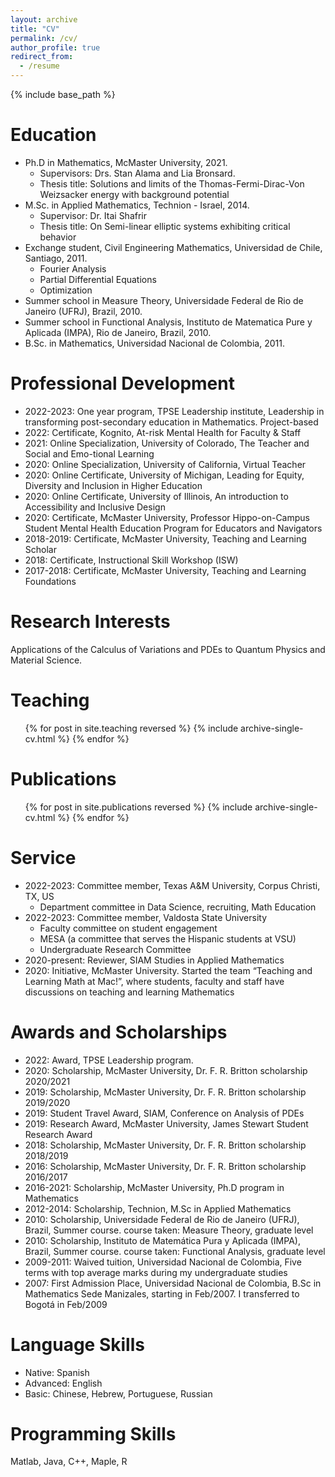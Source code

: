 ```yaml
---
layout: archive
title: "CV"
permalink: /cv/
author_profile: true
redirect_from:
  - /resume
---
```


{% include base_path %}

Education
======
* Ph.D in Mathematics, McMaster University, 2021. 
	* Supervisors: Drs. Stan Alama and Lia Bronsard.
	* Thesis title: Solutions and limits of the Thomas-Fermi-Dirac-Von Weizsacker energy with background potential
* M.Sc. in Applied Mathematics, Technion - Israel, 2014. 
	* Supervisor: Dr. Itai Shafrir
	* Thesis title: On Semi-linear elliptic systems exhibiting critical behavior
* Exchange student, Civil Engineering Mathematics, Universidad de Chile, Santiago, 2011.
	* Fourier Analysis
	* Partial Differential Equations
	* Optimization
* Summer school in Measure Theory, Universidade Federal de Rio de Janeiro (UFRJ), Brazil, 2010.
* Summer school in Functional Analysis, Instituto de Matematica Pure y Aplicada (IMPA), Rio de Janeiro, Brazil, 2010.
* B.Sc. in Mathematics, Universidad Nacional de Colombia, 2011.

Professional Development
======
* 2022-2023: One year program, TPSE Leadership institute, Leadership in transforming post-secondary education in Mathematics. Project-based
* 2022: Certificate, Kognito, At-risk Mental Health for Faculty & Staff
* 2021: Online Specialization, University of Colorado, The Teacher and Social and Emo-tional Learning
* 2020: Online Specialization, University of California, Virtual Teacher
* 2020: Online Certificate, University of Michigan, Leading for Equity, Diversity and
Inclusion in Higher Education
* 2020: Online Certificate, University of Illinois, An introduction to Accessibility and Inclusive Design
* 2020: Certificate, McMaster University, Professor Hippo-on-Campus Student Mental
Health Education Program for Educators and Navigators
* 2018-2019:  Certificate, McMaster University, Teaching and Learning Scholar
* 2018:  Certificate, Instructional Skill Workshop (ISW)
* 2017-2018: Certificate, McMaster University, Teaching and Learning Foundations

Research Interests
======
Applications of the Calculus of Variations and PDEs to Quantum Physics and Material Science.

Teaching
======
  <ul>{% for post in site.teaching reversed %}
    {% include archive-single-cv.html %}
  {% endfor %}</ul>


Publications
======
  <ul>{% for post in site.publications reversed %}
    {% include archive-single-cv.html %}
  {% endfor %}</ul>
  
Service 
======

* 2022-2023:  Committee member, Texas A\&M University, Corpus Christi, TX, US
	* Department committee in Data Science, recruiting, Math Education
* 2022-2023:  Committee member, Valdosta State University
	* Faculty committee on student engagement
	* MESA (a committee that serves the Hispanic students at VSU)
	* Undergraduate Research Committee
* 2020-present:   Reviewer, SIAM Studies in Applied Mathematics
* 2020: Initiative, McMaster University.  Started the team “Teaching and Learning Math at Mac!”, where students, faculty and staff have discussions on teaching and learning Mathematics

Awards and Scholarships
======
* 2022: Award, TPSE Leadership program.
* 2020: Scholarship, McMaster University, Dr. F. R. Britton scholarship 2020/2021
* 2019: Scholarship, McMaster University, Dr. F. R. Britton scholarship 2019/2020
* 2019: Student Travel Award, SIAM, Conference on Analysis of PDEs
* 2019: Research Award, McMaster University, James Stewart Student Research Award
* 2018: Scholarship, McMaster University, Dr. F. R. Britton scholarship 2018/2019
* 2016: Scholarship, McMaster University, Dr. F. R. Britton scholarship 2016/2017
* 2016-2021: Scholarship, McMaster University, Ph.D program in Mathematics
* 2012-2014: Scholarship, Technion, M.Sc in Applied Mathematics
* 2010: Scholarship, Universidade Federal de Rio de Janeiro (UFRJ), Brazil, Summer course. course taken: Measure Theory, graduate level
* 2010: Scholarship, Instituto de Matemática Pura y Aplicada (IMPA), Brazil, Summer
course. course taken: Functional Analysis, graduate level
* 2009-2011: Waived tuition, Universidad Nacional de Colombia, Five terms with top average marks during my undergraduate studies
* 2007: First Admission Place, Universidad Nacional de Colombia, B.Sc in Mathematics
Sede Manizales, starting in Feb/2007. I transferred to Bogotá in Feb/2009

Language Skills
======
* Native: Spanish
* Advanced: English
* Basic: Chinese, Hebrew, Portuguese, Russian


Programming Skills
======
Matlab, Java, C++, Maple, R
